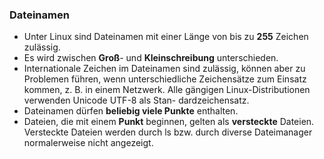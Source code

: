 ### Dateinamen

* Unter Linux sind Dateinamen mit einer Länge von bis zu **255** Zeichen zulässig.
* Es wird zwischen **Groß**- und **Kleinschreibung** unterschieden.
* Internationale Zeichen im Dateinamen sind zulässig, können aber zu Problemen führen, wenn unterschiedliche Zeichensätze zum Einsatz kommen, z. B. in einem Netzwerk. Alle gängigen Linux-Distributionen verwenden Unicode UTF-8 als Stan-
  dardzeichensatz. 
* Dateinamen dürfen **beliebig viele Punkte** enthalten.
* Dateien, die mit einem **Punkt** beginnen, gelten als **versteckte** Dateien. Versteckte Dateien werden durch ls bzw. durch diverse Dateimanager normalerweise nicht angezeigt.



